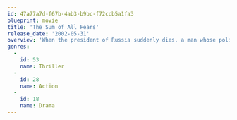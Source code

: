 ```yaml
---
id: 47a77a7d-f67b-4ab3-b9bc-f72ccb5a1fa3
blueprint: movie
title: 'The Sum of All Fears'
release_date: '2002-05-31'
overview: 'When the president of Russia suddenly dies, a man whose politics are virtually unknown succeeds him. The change in political leaders sparks paranoia among American CIA officials, so CIA director Bill Cabot recruits a young analyst to supply insight and advice on the situation. Then the unthinkable happens: a nuclear bomb explodes in a U.S. city, and America is quick to blame the Russians.'
genres:
  -
    id: 53
    name: Thriller
  -
    id: 28
    name: Action
  -
    id: 18
    name: Drama
---
```

